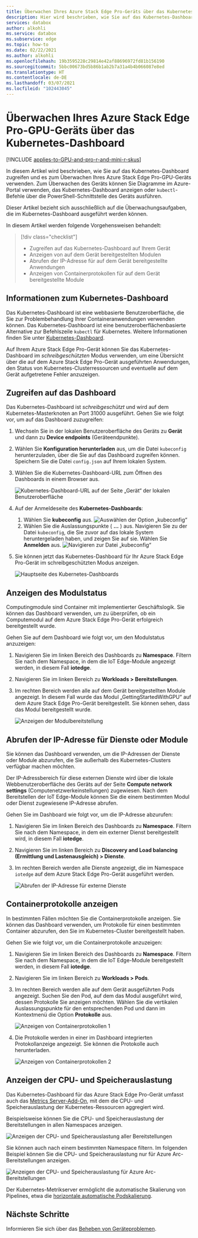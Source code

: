 ```yaml
---
title: Überwachen Ihres Azure Stack Edge Pro-Geräts über das Kubernetes-Dashboard | Microsoft-Dokumentation
description: Hier wird beschrieben, wie Sie auf das Kubernetes-Dashboard zugreifen und es zum Überwachen Ihres Azure Stack Edge Pro-Geräts verwenden.
services: databox
author: alkohli
ms.service: databox
ms.subservice: edge
ms.topic: how-to
ms.date: 02/22/2021
ms.author: alkohli
ms.openlocfilehash: 19b3595228c29814e42af88696972fd81b156190
ms.sourcegitcommit: 5bbc00673bd5b86b1ab2b7a31a4b4b066087e8ed
ms.translationtype: HT
ms.contentlocale: de-DE
ms.lasthandoff: 03/07/2021
ms.locfileid: "102443045"
---
```

# <a name="use-kubernetes-dashboard-to-monitor-your-azure-stack-edge-pro-gpu-device"></a>Überwachen Ihres Azure Stack Edge Pro-GPU-Geräts über das Kubernetes-Dashboard

[!INCLUDE [applies-to-GPU-and-pro-r-and-mini-r-skus](../../includes/azure-stack-edge-applies-to-gpu-pro-r-mini-r-sku.md)]

In diesem Artikel wird beschrieben, wie Sie auf das Kubernetes-Dashboard zugreifen und es zum Überwachen Ihres Azure Stack Edge Pro-GPU-Geräts verwenden. Zum Überwachen des Geräts können Sie Diagramme im Azure-Portal verwenden, das Kubernetes-Dashboard anzeigen oder `kubectl`-Befehle über die PowerShell-Schnittstelle des Geräts ausführen. 

Dieser Artikel bezieht sich ausschließlich auf die Überwachungsaufgaben, die im Kubernetes-Dashboard ausgeführt werden können.

In diesem Artikel werden folgende Vorgehensweisen behandelt:

> [!div class="checklist"]
>
> * Zugreifen auf das Kubernetes-Dashboard auf Ihrem Gerät
> * Anzeigen von auf dem Gerät bereitgestellten Modulen
> * Abrufen der IP-Adresse für auf dem Gerät bereitgestellte Anwendungen
> * Anzeigen von Containerprotokollen für auf dem Gerät bereitgestellte Module


## <a name="about-kubernetes-dashboard"></a>Informationen zum Kubernetes-Dashboard

Das Kubernetes-Dashboard ist eine webbasierte Benutzeroberfläche, die Sie zur Problembehandlung Ihrer Containeranwendungen verwenden können. Das Kubernetes-Dashboard ist eine benutzeroberflächenbasierte Alternative zur Befehlszeile `kubectl` für Kubernetes. Weitere Informationen finden Sie unter [Kubernetes-Dashboard](https://kubernetes.io/docs/tasks/access-application-cluster/web-ui-dashboard/). 

Auf Ihrem Azure Stack Edge Pro-Gerät können Sie das Kubernetes-Dashboard im *schreibgeschützten* Modus verwenden, um eine Übersicht über die auf dem Azure Stack Edge Pro-Gerät ausgeführten Anwendungen, den Status von Kubernetes-Clusterressourcen und eventuelle auf dem Gerät aufgetretene Fehler anzuzeigen.

## <a name="access-dashboard"></a>Zugreifen auf das Dashboard

Das Kubernetes-Dashboard ist *schreibgeschützt* und wird auf dem Kubernetes-Masterknoten an Port 31000 ausgeführt. Gehen Sie wie folgt vor, um auf das Dashboard zuzugreifen: 

1. Wechseln Sie in der lokalen Benutzeroberfläche des Geräts zu **Gerät** und dann zu **Device endpoints** (Geräteendpunkte). 
1. Wählen Sie **Konfiguration herunterladen** aus, um die Datei `kubeconfig` herunterzuladen, über die Sie auf das Dashboard zugreifen können. Speichern Sie die Datei `config.json` auf Ihrem lokalen System.
1. Wählen Sie die Kubernetes-Dashboard-URL zum Öffnen des Dashboards in einem Browser aus.

    ![Kubernetes-Dashboard-URL auf der Seite „Gerät“ der lokalen Benutzeroberfläche](./media/azure-stack-edge-gpu-monitor-kubernetes-dashboard/kubernetes-dashboard-url-local-ui-1.png)

1. Auf der Anmeldeseite des **Kubernetes-Dashboards**:
    
    1. Wählen Sie **kubeconfig** aus. 
        ![Auswählen der Option „kubeconfig“](./media/azure-stack-edge-gpu-monitor-kubernetes-dashboard/kubernetes-dashboard-sign-in-1.png) 
    1. Wählen Sie die Auslassungspunkte ( **...** ) aus. Navigieren Sie zu der Datei `kubeconfig`, die Sie zuvor auf das lokale System heruntergeladen haben, und zeigen Sie auf sie. Wählen Sie **Anmelden** aus.
        ![Navigieren zur Datei „kubeconfig“](./media/azure-stack-edge-gpu-monitor-kubernetes-dashboard/kubernetes-dashboard-sign-in-2.png)    

6. Sie können jetzt das Kubernetes-Dashboard für Ihr Azure Stack Edge Pro-Gerät im schreibgeschützten Modus anzeigen.

    ![Hauptseite des Kubernetes-Dashboards](./media/azure-stack-edge-gpu-monitor-kubernetes-dashboard/kubernetes-dashboard-main-page-1.png)

## <a name="view-module-status"></a>Anzeigen des Modulstatus

Computingmodule sind Container mit implementierter Geschäftslogik. Sie können das Dashboard verwenden, um zu überprüfen, ob ein Computemodul auf dem Azure Stack Edge Pro-Gerät erfolgreich bereitgestellt wurde.

Gehen Sie auf dem Dashboard wie folgt vor, um den Modulstatus anzuzeigen:

1. Navigieren Sie im linken Bereich des Dashboards zu **Namespace**. Filtern Sie nach dem Namespace, in dem die IoT Edge-Module angezeigt werden, in diesem Fall **iotedge**.
1. Navigieren Sie im linken Bereich zu **Workloads > Bereitstellungen**.
1. Im rechten Bereich werden alle auf dem Gerät bereitgestellten Module angezeigt. In diesem Fall wurde das Modul „GettingStartedWithGPU“ auf dem Azure Stack Edge Pro-Gerät bereitgestellt. Sie können sehen, dass das Modul bereitgestellt wurde.

    ![Anzeigen der Modulbereitstellung](./media/azure-stack-edge-gpu-monitor-kubernetes-dashboard/kubernetes-view-module-deployment-1.png)

 
## <a name="get-ip-address-for-services-or-modules"></a>Abrufen der IP-Adresse für Dienste oder Module

Sie können das Dashboard verwenden, um die IP-Adressen der Dienste oder Module abzurufen, die Sie außerhalb des Kubernetes-Clusters verfügbar machen möchten. 

Der IP-Adressbereich für diese externen Dienste wird über die lokale Webbenutzeroberfläche des Geräts auf der Seite **Compute network settings** (Computenetzwerkeinstellungen) zugewiesen. Nach dem Bereitstellen der IoT Edge-Module können Sie die einem bestimmten Modul oder Dienst zugewiesene IP-Adresse abrufen. 

Gehen Sie im Dashboard wie folgt vor, um die IP-Adresse abzurufen:

1. Navigieren Sie im linken Bereich des Dashboards zu **Namespace**. Filtern Sie nach dem Namespace, in dem ein externer Dienst bereitgestellt wird, in diesem Fall **iotedge**.
1. Navigieren Sie im linken Bereich zu **Discovery and Load balancing (Ermittlung und Lastenausgleich) > Dienste**.
1. Im rechten Bereich werden alle Dienste angezeigt, die im Namespace `iotedge` auf dem Azure Stack Edge Pro-Gerät ausgeführt werden.

    ![Abrufen der IP-Adresse für externe Dienste](./media/azure-stack-edge-gpu-monitor-kubernetes-dashboard/kubernetes-get-ip-external-service-1.png)

## <a name="view-container-logs"></a>Containerprotokolle anzeigen

In bestimmten Fällen möchten Sie die Containerprotokolle anzeigen. Sie können das Dashboard verwenden, um Protokolle für einen bestimmten Container abzurufen, den Sie im Kubernetes-Cluster bereitgestellt haben.

Gehen Sie wie folgt vor, um die Containerprotokolle anzuzeigen:

1. Navigieren Sie im linken Bereich des Dashboards zu **Namespace**. Filtern Sie nach dem Namespace, in dem die IoT Edge-Module bereitgestellt werden, in diesem Fall **iotedge**.
1. Navigieren Sie im linken Bereich zu **Workloads > Pods**.
1. Im rechten Bereich werden alle auf dem Gerät ausgeführten Pods angezeigt. Suchen Sie den Pod, auf dem das Modul ausgeführt wird, dessen Protokolle Sie anzeigen möchten. Wählen Sie die vertikalen Auslassungspunkte für den entsprechenden Pod und dann im Kontextmenü die Option **Protokolle** aus.

    ![Anzeigen von Containerprotokollen 1](./media/azure-stack-edge-gpu-monitor-kubernetes-dashboard/kubernetes-view-container-logs-1.png)

1. Die Protokolle werden in einer im Dashboard integrierten Protokollanzeige angezeigt. Sie können die Protokolle auch herunterladen.

    ![Anzeigen von Containerprotokollen 2](./media/azure-stack-edge-gpu-monitor-kubernetes-dashboard/kubernetes-view-container-logs-1.png)
    

## <a name="view-cpu-memory-usage"></a>Anzeigen der CPU- und Speicherauslastung

Das Kubernetes-Dashboard für das Azure Stack Edge Pro-Gerät umfasst auch das [Metrics Server-Add-On](https://kubernetes.io/docs/tasks/debug-application-cluster/resource-metrics-pipeline/), mit dem die CPU- und Speicherauslastung der Kubernetes-Ressourcen aggregiert wird.
 
Beispielsweise können Sie die CPU- und Speicherauslastung der Bereitstellungen in allen Namespaces anzeigen. 

![Anzeigen der CPU- und Speicherauslastung aller Bereitstellungen](./media/azure-stack-edge-gpu-monitor-kubernetes-dashboard/view-cpu-memory-all-1.png)

Sie können auch nach einem bestimmten Namespace filtern. Im folgenden Beispiel können Sie die CPU- und Speicherauslastung nur für Azure Arc-Bereitstellungen anzeigen.  

![Anzeigen der CPU- und Speicherauslastung für Azure Arc-Bereitstellungen](./media/azure-stack-edge-gpu-monitor-kubernetes-dashboard/view-cpu-memory-azure-arc-1.png)

Der Kubernetes-Metrikserver ermöglicht die automatische Skalierung von Pipelines, etwa die [horizontale automatische Podskalierung](https://kubernetes.io/docs/tasks/run-application/horizontal-pod-autoscale/).


## <a name="next-steps"></a>Nächste Schritte

Informieren Sie sich über das [Beheben von Geräteproblemen](azure-stack-edge-gpu-troubleshoot.md).
